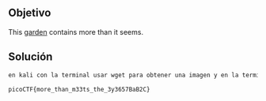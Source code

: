 ## Objetivo
This [garden](https://jupiter.challenges.picoctf.org/static/43c4743b3946f427e883f6b286f47467/garden.jpg) contains more than it seems.
## Solución
```bash
en kali con la terminal usar wget para obtener una imagen y en la terminal usar hexeditor para encontrar la flag:

picoCTF{more_than_m33ts_the_3y3657BaB2C}
```